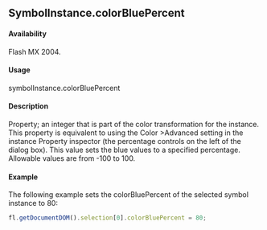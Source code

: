 ## SymbolInstance.colorBluePercent

#### Availability

Flash MX 2004.

#### Usage

symbolInstance.colorBluePercent

#### Description

Property; an integer that is part of the color transformation for the instance. This property is equivalent to using the Color >Advanced setting in the instance Property inspector (the percentage controls on the left of the dialog box). This value sets the blue values to a specified percentage. Allowable values are from -100 to 100.

#### Example

The following example sets the colorBluePercent of the selected symbol instance to 80:

```javascript
fl.getDocumentDOM().selection[0].colorBluePercent = 80;

```
